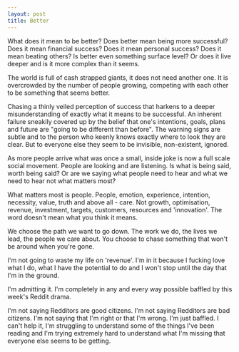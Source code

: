 ```yaml
---
layout: post
title: Better
---
```


What does it mean to be better? Does better mean being more successful? Does it mean financial success? Does it mean personal success? Does it mean beating others? Is better even something surface level? Or does it live deeper and is it more complex than it seems.

The world is full of cash strapped giants, it does not need another one. It is overcrowded by the number of people growing, competing with each other to be something that seems better. 

Chasing a thinly veiled perception of success that harkens to a deeper misunderstanding of exactly what it means to be successful. An inherent failure sneakily covered up by the belief that one's intentions, goals, plans and future are "going to be different than before". The warning signs are subtle and to the person who keenly knows exactly where to look they are clear. But to everyone else they seem to be invisible, non-existent, ignored.

As more people arrive what was once a small, inside joke is now a full scale social movement. People are looking and are listening. Is what is being said, worth being said? Or are we saying what people need to hear and what we need to hear not what matters most?

What matters most is people. People, emotion, experience, intention, necessity, value, truth and above all - care. Not growth, optimisation, revenue, investment, targets, customers, resources and 'innovation'. The word doesn't mean what you think it means.

We choose the path we want to go down. The work we do, the lives we lead, the people we care about. You choose to chase something that won't be around when you're gone.

I'm not going to waste my life on 'revenue'. I'm in it because I fucking love what I do, what I have the potential to do and I won't stop until the day that I'm in the ground.

I'm admitting it. I'm completely in any and every way possible baffled by this week's Reddit drama. 

I'm not saying Redditors are good citizens. I'm not saying Redditors are bad citizens. I'm not saying that I'm right or that I'm wrong. I'm just baffled. I can't help it, I'm struggling to understand some of the things I've been reading and I'm trying extremely hard to understand what I'm missing that everyone else seems to be getting.